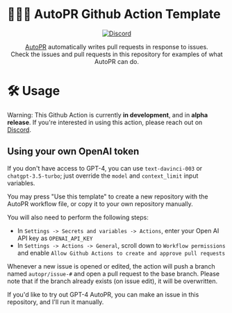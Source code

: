 # 🤖👨‍💻 AutoPR Github Action Template

<div align="center">

[![Discord](https://badgen.net/badge/icon/discord?icon=discord&label&color=purple)](https://discord.gg/ykk7Znt3K6)

[AutoPR](https://github.com/irgolic/AutoPR) automatically writes pull requests in response to issues.  
Check the issues and pull requests in this repository for examples of what AutoPR can do.

</div>

# 🛠 Usage

Warning: This Github Action is currently **in development**, and in **alpha release**.
If you're interested in using this action, please reach out on [Discord](https://discord.gg/vz7p9TfHsh).

## Using your own OpenAI token

If you don't have access to GPT-4, you can use `text-davinci-003` or `chatgpt-3.5-turbo`; just override the `model` and `context_limit` input variables.

You may press "Use this template" to create a new repository with the AutoPR workflow file, or copy it to your own repository manually.

You will also need to perform the following steps:
- In `Settings -> Secrets and variables -> Actions`, enter your Open AI API key as `OPENAI_API_KEY`
- In `Settings -> Actions -> General`, scroll down to `Workflow permissions` and enable `Allow Github Actions to create and approve pull requests`

Whenever a new issue is opened or edited, the action will push a branch named `autopr/issue-#` and open a pull request to the base branch.
Please note that if the branch already exists (on issue edit), it will be overwritten.

If you'd like to try out GPT-4 AutoPR, you can make an issue in this repository, and I'll run it manually.
